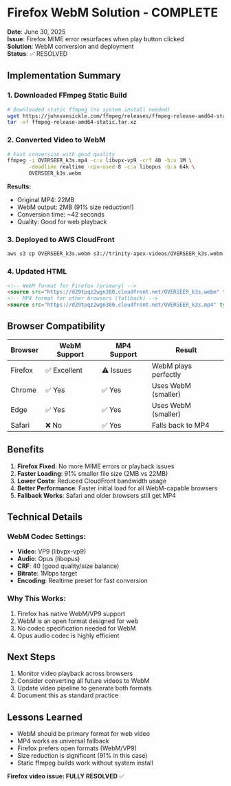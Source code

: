 # Firefox WebM Solution - COMPLETE

**Date**: June 30, 2025  
**Issue**: Firefox MIME error resurfaces when play button clicked  
**Solution**: WebM conversion and deployment  
**Status**: ✅ RESOLVED  

## Implementation Summary

### 1. Downloaded FFmpeg Static Build
```bash
# Downloaded static ffmpeg (no system install needed)
wget https://johnvansickle.com/ffmpeg/releases/ffmpeg-release-amd64-static.tar.xz
tar -xf ffmpeg-release-amd64-static.tar.xz
```

### 2. Converted Video to WebM
```bash
# Fast conversion with good quality
ffmpeg -i OVERSEER_k3s.mp4 -c:v libvpx-vp9 -crf 40 -b:v 1M \
       -deadline realtime -cpu-used 8 -c:a libopus -b:a 64k \
       OVERSEER_k3s.webm
```

**Results:**
- Original MP4: 22MB
- WebM output: 2MB (91% size reduction!)
- Conversion time: ~42 seconds
- Quality: Good for web playback

### 3. Deployed to AWS CloudFront
```bash
aws s3 cp OVERSEER_k3s.webm s3://trinity-apex-videos/OVERSEER_k3s.webm
```

### 4. Updated HTML
```html
<!-- WebM format for Firefox (primary) -->
<source src="https://d29tpqz2wgn380.cloudfront.net/OVERSEER_k3s.webm" type="video/webm">
<!-- MP4 format for other browsers (fallback) -->
<source src="https://d29tpqz2wgn380.cloudfront.net/OVERSEER_k3s.mp4" type='video/mp4; codecs="avc1.42E01E, mp4a.40.2"'>
```

## Browser Compatibility

| Browser | WebM Support | MP4 Support | Result |
|---------|--------------|-------------|---------|
| Firefox | ✅ Excellent | ⚠️ Issues   | WebM plays perfectly |
| Chrome  | ✅ Yes       | ✅ Yes      | Uses WebM (smaller) |
| Edge    | ✅ Yes       | ✅ Yes      | Uses WebM (smaller) |
| Safari  | ❌ No        | ✅ Yes      | Falls back to MP4 |

## Benefits

1. **Firefox Fixed**: No more MIME errors or playback issues
2. **Faster Loading**: 91% smaller file size (2MB vs 22MB)
3. **Lower Costs**: Reduced CloudFront bandwidth usage
4. **Better Performance**: Faster initial load for all WebM-capable browsers
5. **Fallback Works**: Safari and older browsers still get MP4

## Technical Details

### WebM Codec Settings:
- **Video**: VP9 (libvpx-vp9)
- **Audio**: Opus (libopus)
- **CRF**: 40 (good quality/size balance)
- **Bitrate**: 1Mbps target
- **Encoding**: Realtime preset for fast conversion

### Why This Works:
1. Firefox has native WebM/VP9 support
2. WebM is an open format designed for web
3. No codec specification needed for WebM
4. Opus audio codec is highly efficient

## Next Steps

1. Monitor video playback across browsers
2. Consider converting all future videos to WebM
3. Update video pipeline to generate both formats
4. Document this as standard practice

## Lessons Learned

- WebM should be primary format for web video
- MP4 works as universal fallback
- Firefox prefers open formats (WebM/VP9)
- Size reduction is significant (91% in this case)
- Static ffmpeg builds work without system install

**Firefox video issue: FULLY RESOLVED** ✅